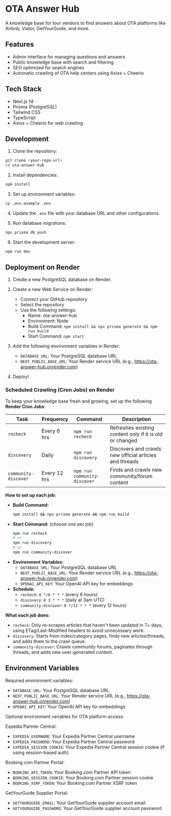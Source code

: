 # OTA Answer Hub

A knowledge base for tour vendors to find answers about OTA platforms like Airbnb, Viator, GetYourGuide, and more.

## Features

- Admin interface for managing questions and answers
- Public knowledge base with search and filtering
- SEO optimized for search engines
- Automatic crawling of OTA help centers using Axios + Cheerio

## Tech Stack

- Next.js 14
- Prisma (PostgreSQL)
- Tailwind CSS
- TypeScript
- Axios + Cheerio for web crawling

## Development

1. Clone the repository:
```bash
git clone <your-repo-url>
cd ota-answer-hub
```

2. Install dependencies:
```bash
npm install
```

3. Set up environment variables:
```bash
cp .env.example .env
```

4. Update the `.env` file with your database URL and other configurations.

5. Run database migrations:
```bash
npx prisma db push
```

6. Start the development server:
```bash
npm run dev
```

## Deployment on Render

1. Create a new PostgreSQL database on Render.

2. Create a new Web Service on Render:
   - Connect your GitHub repository
   - Select the repository
   - Use the following settings:
     - Name: ota-answer-hub
     - Environment: Node
     - Build Command: `npm install && npx prisma generate && npm run build`
     - Start Command: `npm start`

3. Add the following environment variables in Render:
   - `DATABASE_URL`: Your PostgreSQL database URL
   - `NEXT_PUBLIC_BASE_URL`: Your Render service URL (e.g., https://ota-answer-hub.onrender.com)

4. Deploy!

### Scheduled Crawling (Cron Jobs) on Render

To keep your knowledge base fresh and growing, set up the following **Render Cron Jobs**:

| Task                  | Frequency    | Command                        | Description                         |
|-----------------------|-------------|--------------------------------|-------------------------------------|
| `recheck`             | Every 6 hrs | `npm run recheck`              | Refreshes existing content only if it is old or changed |
| `discovery`           | Daily       | `npm run discovery`            | Discovers and crawls new official articles and threads  |
| `community-discover`  | Every 12 hrs| `npm run community-discover`   | Finds and crawls new community/forum content           |

**How to set up each job:**
- **Build Command:**
  ```bash
  npm install && npx prisma generate && npm run build
  ```
- **Start Command:** (choose one per job)
  ```bash
  npm run recheck
  # or
  npm run discovery
  # or
  npm run community-discover
  ```
- **Environment Variables:**
  - `DATABASE_URL`: Your PostgreSQL database URL
  - `NEXT_PUBLIC_BASE_URL`: Your Render service URL (e.g., https://ota-answer-hub.onrender.com)
  - `OPENAI_API_KEY`: Your OpenAI API key for embeddings
- **Schedule:**
  - `recheck`: `0 */6 * * *` (every 6 hours)
  - `discovery`: `0 3 * * *` (daily at 3am UTC)
  - `community-discover`: `0 */12 * * *` (every 12 hours)

**What each job does:**
- `recheck`: Only re-scrapes articles that haven't been updated in 7+ days, using ETag/Last-Modified headers to avoid unnecessary work.
- `discovery`: Starts from index/category pages, finds new articles/threads, and adds them to the crawl queue.
- `community-discover`: Crawls community forums, paginates through threads, and adds new user-generated content.

## Environment Variables

Required environment variables:

- `DATABASE_URL`: Your PostgreSQL database URL
- `NEXT_PUBLIC_BASE_URL`: Your Render service URL (e.g., https://ota-answer-hub.onrender.com)
- `OPENAI_API_KEY`: Your OpenAI API key for embeddings

Optional environment variables for OTA platform access:

Expedia Partner Central:
- `EXPEDIA_USERNAME`: Your Expedia Partner Central username
- `EXPEDIA_PASSWORD`: Your Expedia Partner Central password
- `EXPEDIA_SESSION_COOKIE`: Your Expedia Partner Central session cookie (if using session-based auth)

Booking.com Partner Portal:
- `BOOKING_API_TOKEN`: Your Booking.com Partner API token
- `BOOKING_SESSION_COOKIE`: Your Booking.com Partner session cookie
- `BOOKING_XSRF_TOKEN`: Your Booking.com Partner XSRF token

GetYourGuide Supplier Portal:
- `GETYOURGUIDE_EMAIL`: Your GetYourGuide supplier account email
- `GETYOURGUIDE_PASSWORD`: Your GetYourGuide supplier account password